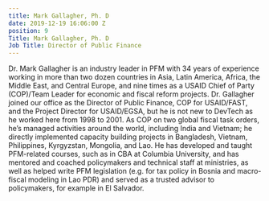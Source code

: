 ```yaml
---
title: Mark Gallagher, Ph. D
date: 2019-12-19 16:06:00 Z
position: 9
Title: Mark Gallagher, Ph. D
Job Title: Director of Public Finance
---
```


Dr. Mark Gallagher is an industry leader in PFM with 34 years of experience working in more than two dozen countries in Asia, Latin America, Africa, the Middle East, and Central Europe, and nine times as a USAID Chief of Party (COP)/Team Leader for economic and fiscal reform projects. Dr. Gallagher joined our office as the Director of Public Finance, COP for USAID/FAST, and the Project Director for USAID/EGSA, but he is not new to DevTech as he worked here from 1998 to 2001. As COP on two global fiscal task orders, he’s managed activities around the world, including India and Vietnam; he directly implemented capacity building projects in Bangladesh, Vietnam, Philippines, Kyrgyzstan, Mongolia, and Lao. He has developed and taught PFM-related courses, such as in CBA at Columbia University, and has mentored and coached policymakers and technical staff at ministries, as well as helped write PFM legislation (e.g. for tax policy in Bosnia and macro-fiscal modeling in Lao PDR) and served as a trusted advisor to policymakers, for example in El Salvador.
